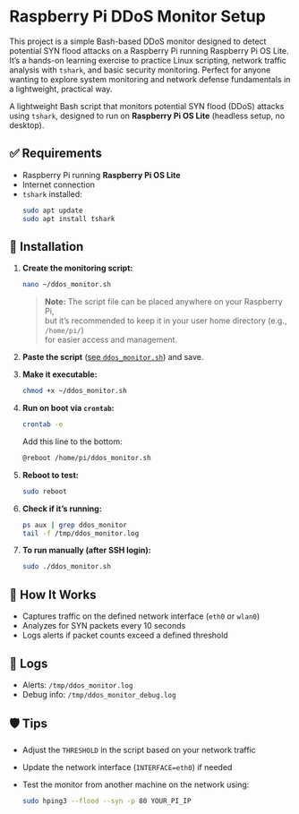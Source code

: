 # Raspberry Pi DDoS Monitor Setup

This project is a simple Bash-based DDoS monitor designed to detect potential SYN flood attacks on a Raspberry Pi running Raspberry Pi OS Lite. It’s a hands-on learning exercise to practice Linux scripting, network traffic analysis with `tshark`, and basic security monitoring. Perfect for anyone wanting to explore system monitoring and network defense fundamentals in a lightweight, practical way.

A lightweight Bash script that monitors potential SYN flood (DDoS) attacks using `tshark`, designed to run on **Raspberry Pi OS Lite** (headless setup, no desktop).

## ✅ Requirements

- Raspberry Pi running **Raspberry Pi OS Lite**
- Internet connection
- `tshark` installed:
  ```bash
  sudo apt update
  sudo apt install tshark
  ```

## 🚀 Installation

1. **Create the monitoring script:**

   ```bash
   nano ~/ddos_monitor.sh
   ```

   > **Note:** The script file can be placed anywhere on your Raspberry Pi,  
   > but it’s recommended to keep it in your user home directory (e.g., `/home/pi/`)  
   > for easier access and management.

2. **Paste the script** ([see `ddos_monitor.sh`](./ddos_monitor.sh)) and save.

3. **Make it executable:**

   ```bash
   chmod +x ~/ddos_monitor.sh
   ```

4. **Run on boot via `crontab`:**

   ```bash
   crontab -e
   ```

   Add this line to the bottom:

   ```bash
   @reboot /home/pi/ddos_monitor.sh
   ```

5. **Reboot to test:**

   ```bash
   sudo reboot
   ```

6. **Check if it’s running:**

   ```bash
   ps aux | grep ddos_monitor
   tail -f /tmp/ddos_monitor.log
   ```

7. **To run manually (after SSH login):**

   ```bash
   sudo ./ddos_monitor.sh
   ```

## 🧪 How It Works

- Captures traffic on the defined network interface (`eth0` or `wlan0`)
- Analyzes for SYN packets every 10 seconds
- Logs alerts if packet counts exceed a defined threshold

## 📁 Logs

- Alerts: `/tmp/ddos_monitor.log`
- Debug info: `/tmp/ddos_monitor_debug.log`

## 🛡️ Tips

- Adjust the `THRESHOLD` in the script based on your network traffic
- Update the network interface (`INTERFACE=eth0`) if needed
- Test the monitor from another machine on the network using:

  ```bash
  sudo hping3 --flood --syn -p 80 YOUR_PI_IP
  ```
